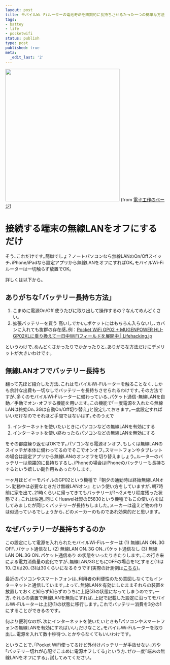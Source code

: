 ```yaml
---
layout: post
title: モバイルWi-Fiルーターの電池寿命を画期的に長持ちさせるたった一つの簡単な方法
tags:
- battey
- life
- pocketwifi
status: publish
type: post
published: true
meta:
  _edit_last: '2'
---
```

<img src="http://www.iccraft.com/etc/CIMG0161a.jpg" alt="" width="360" height="417" border="0" />
(from <a href="http://www.iccraft.com/index.html" target="_blank">電子工作のページ</a>)
<h1>接続する端末の無線LANをオフにするだけ</h1>
そう､これだけです｡簡単でしょ？ノートパソコンなら無線LANのOn/Offスイッチ､iPhone/iPadなら設定アプリから無線LANをオフにすればOK｡モバイルWi-Fiルーターは一切触らず放置でOK｡

詳しくは以下から｡

<!--more-->
<h2>ありがちな｢バッテリー長持ち方法｣</h2>
<ol>
	<li>こまめに電源On/Off
使うたびに取り出して操作するの？なんてめんどくさい｡</li>
	<li>拡張バッテリーを買う
高いしでかい｡ポケットにはもちろん入らないし､カバンに入れても抜群の存在感｡例：<a href="http://lifehacking.jp/2012/01/pocketwifi-gp02-and-mugenpower/" target="_blank">Pocket WiFi GP02 + MUGENPOWER HLI-GP02XLに乗り換えて一日中WiFiフィールドを展開中 | Lifehacking.jp</a></li>
</ol>
というわけで､めんどくさかったりでかかったりと､ありがちな方法だけにデメリットが大きいわけです｡
<h2>無線LANオフでバッテリー長持ち</h2>
翻って先ほど紹介した方法､これはモバイルWi-Fiルーターを触ることなく､しかも余計な出費も一切なしでバッテリーを長持ちさせられるわけです｡その方法ですが､多くのモバイルWi-Fiルーターに備わっている､パケット通信･無線LANを自動／手動でオン･オフする機能を用います｡この機能で｢一度電源を入れたら無線LANは終始On､3Gは自動On/Off切り替え｣と設定しておきます｡一度設定すればいいだけなのでそれほど手間ではないはず｡そのうえで
<ol>
	<li>インターネットを使いたいときにパソコンなどの無線LANを有効にする</li>
	<li>インターネットを使い終わったらパソコンなどの無線LANを無効にする</li>
</ol>
をその都度繰り返せばOKです｡パソコンなら電源オンオフ､もしくは無線LANのスイッチが本体に備わってるのでそこでオンオフ｡スマートフォンやタブレットの場合は設定アプリから無線LANのオンオフを切り替えましょう｡ルーターのバッテリーは飛躍的に長持ちするし､iPhoneの場合はiPhoneのバッテリーも長持ちするという嬉しい副作用もあったりします｡

一ヶ月ほどイーモバイルのGP02という機種で『朝夕の通勤時は終始無線LANオン､勤務中は必要なときだけ無線LANオン』という使い方をしていますが､朝7時前に家を出て､21時くらいに帰ってきてもバッテリーが1～2メモリ程度残った状態です｡これは快適｡同じくHuawei社製のE5830という機種でもこの使い方を試してみましたが同じくバッテリーが長持ちしました｡メーカーは違えど物の作りは似通っているでしょうから､どのメーカーのものであれ効果的だと思います｡
<h2>なぜバッテリーが長持ちするのか</h2>
この設定にして電源を入れられたモバイルWi-Fiルーターは
(1) 無線LAN ON､3G OFF､パケット通信なし
(2) 無線LAN ON､3G ON､パケット通信なし
(3) 無線LAN ON､3G ON､パケット通信あり
の状態をいったりきたりします｡この行き来による電力消費量の変化ですが､無線LAN/3GともにOFFの場合を1とすると(1)は10､(2)は20､(3)は30くらいになるそうです(実際の計測例は<a title="こちら" href="http://www.iccraft.com/etc/E5830.html">こちら</a>)｡

最近のパソコンやスマートフォンは､利用者の利便性のため意図しなくてもインターネットと通信しています｡よって､無線LANを有効にしたままそれらの装置を放置しておくと知らず知らずのうちに上記(3)の状態になってしまうのです｡一方､それらの装置で無線LANを無効にすれば､上記で記載した設定に沿ってモバイルWi-Fiルーターは上記(1)の状態に移行します｡これでバッテリー消費を3分の1にすることができるのです｡

何より便利なのが､次にインターネットを使いたいときも｢パソコンやスマートフォンの無線LANを有効にすればいい｣だけなこと｡モバイルWi-Fiルーターを取り出し､電源を入れて数十秒待つ､とかやらなくてもいいわけです｡

ということで､｢Pocket WiFi使ってるけど外付けバッテリーが手放せない｣方や｢バッテリー切れが心配でこまめに電源オフしてる｣という方､ぜひ一度｢端末の無線LANをオフにする｣､試してみてください｡
